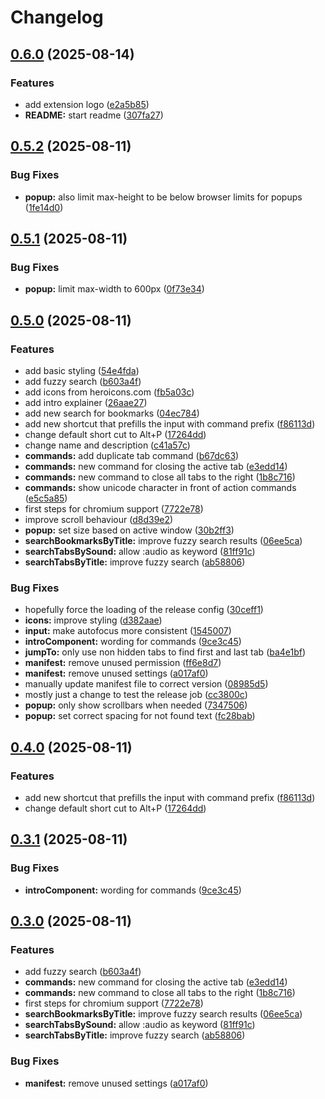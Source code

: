 # Changelog

## [0.6.0](https://github.com/lkuechler/omnibox-browser-extension/compare/omnibox-browser-extension-v0.5.2...omnibox-browser-extension-v0.6.0) (2025-08-14)


### Features

* add extension logo ([e2a5b85](https://github.com/lkuechler/omnibox-browser-extension/commit/e2a5b85e2b12667b1239f7dae1d92a98d4b447c5))
* **README:** start readme ([307fa27](https://github.com/lkuechler/omnibox-browser-extension/commit/307fa27f22b9f0e27c0df2cf2e2d446fd7e47344))

## [0.5.2](https://github.com/lkuechler/omnibox-browser-extension/compare/omnibox-browser-extension-v0.5.1...omnibox-browser-extension-v0.5.2) (2025-08-11)


### Bug Fixes

* **popup:** also limit max-height to be below browser limits for popups ([1fe14d0](https://github.com/lkuechler/omnibox-browser-extension/commit/1fe14d05e2d5f304695a36d90ec9880fb40cd68e))

## [0.5.1](https://github.com/lkuechler/omnibox-browser-extension/compare/omnibox-browser-extension-v0.5.0...omnibox-browser-extension-v0.5.1) (2025-08-11)


### Bug Fixes

* **popup:** limit max-width to 600px ([0f73e34](https://github.com/lkuechler/omnibox-browser-extension/commit/0f73e341da3897c816ce75cdea323fff07ad64d3))

## [0.5.0](https://github.com/lkuechler/omnibox-browser-extension/compare/omnibox-browser-extension-v0.4.0...omnibox-browser-extension-v0.5.0) (2025-08-11)


### Features

* add basic styling ([54e4fda](https://github.com/lkuechler/omnibox-browser-extension/commit/54e4fda863161a8cc9997f6f9c932f32f9fb35f7))
* add fuzzy search ([b603a4f](https://github.com/lkuechler/omnibox-browser-extension/commit/b603a4fc5153ac3b2e64722e8a182e77512482fa))
* add icons from heroicons.com ([fb5a03c](https://github.com/lkuechler/omnibox-browser-extension/commit/fb5a03cecc585dccfe03858d656f946ae802259d))
* add intro explainer ([26aae27](https://github.com/lkuechler/omnibox-browser-extension/commit/26aae27c99a18de7b64659657d291cb3b1f3013b))
* add new search for bookmarks ([04ec784](https://github.com/lkuechler/omnibox-browser-extension/commit/04ec784dc018a508df6ec8ca6538755d133a5c08))
* add new shortcut that prefills the input with command prefix ([f86113d](https://github.com/lkuechler/omnibox-browser-extension/commit/f86113db04b5beb6e543806250e8cacfe13cbaa4))
* change default short cut to Alt+P ([17264dd](https://github.com/lkuechler/omnibox-browser-extension/commit/17264dd31c0f6361219e6512e9c091e34fa4bf43))
* change name and description ([c41a57c](https://github.com/lkuechler/omnibox-browser-extension/commit/c41a57c7351ed4ffc15c649720be09a13a8d799f))
* **commands:** add duplicate tab command ([b67dc63](https://github.com/lkuechler/omnibox-browser-extension/commit/b67dc638d09e1db2e496846954120bd1c7a2980d))
* **commands:** new command for closing the active tab ([e3edd14](https://github.com/lkuechler/omnibox-browser-extension/commit/e3edd14eec2299dd572e35ed53fd35c4507d3059))
* **commands:** new command to close all tabs to the right ([1b8c716](https://github.com/lkuechler/omnibox-browser-extension/commit/1b8c716c2ef481452eb35760dee62b17546f3db9))
* **commands:** show unicode character in front of action commands ([e5c5a85](https://github.com/lkuechler/omnibox-browser-extension/commit/e5c5a85f3d7fef5f06f8dbe4113c5c38784d2576))
* first steps for chromium support ([7722e78](https://github.com/lkuechler/omnibox-browser-extension/commit/7722e78bad85bdecb1fae3561ecf95fd51edca50))
* improve scroll behaviour ([d8d39e2](https://github.com/lkuechler/omnibox-browser-extension/commit/d8d39e2a4f230b6f748a3b03ff95bf3e9b8f0300))
* **popup:** set size based on active window ([30b2ff3](https://github.com/lkuechler/omnibox-browser-extension/commit/30b2ff3ff5086fb8056fa8d3713687c01ca8a0fb))
* **searchBookmarksByTitle:** improve fuzzy search results ([06ee5ca](https://github.com/lkuechler/omnibox-browser-extension/commit/06ee5ca0e2c757c6e54468a37ce886470bf77d55))
* **searchTabsBySound:** allow :audio as keyword ([81ff91c](https://github.com/lkuechler/omnibox-browser-extension/commit/81ff91ce685c2ae215b34fbf95ed59ee32099f47))
* **searchTabsByTitle:** improve fuzzy search ([ab58806](https://github.com/lkuechler/omnibox-browser-extension/commit/ab588068a7bfbefc67c3583a6bcf90bf6e7405cc))


### Bug Fixes

* hopefully force the loading of the release config ([30ceff1](https://github.com/lkuechler/omnibox-browser-extension/commit/30ceff1a67c8c548ebbfece0e522dca393765e36))
* **icons:** improve styling ([d382aae](https://github.com/lkuechler/omnibox-browser-extension/commit/d382aaec2e4deee1ca55a3a44d40ec5c2c0e803a))
* **input:** make autofocus more consistent ([1545007](https://github.com/lkuechler/omnibox-browser-extension/commit/154500732a357d4b2d74e4eabb2e1967e6347f88))
* **introComponent:** wording for commands ([9ce3c45](https://github.com/lkuechler/omnibox-browser-extension/commit/9ce3c454903f3ffa99aa2e689ffadadfe3eec4d1))
* **jumpTo:** only use non hidden tabs to find first and last tab ([ba4e1bf](https://github.com/lkuechler/omnibox-browser-extension/commit/ba4e1bf20b11a1202612dba76b9b18e09f161f6b))
* **manifest:** remove unused permission ([ff6e8d7](https://github.com/lkuechler/omnibox-browser-extension/commit/ff6e8d75ed3b1edec724ef4e051aad9cb644f049))
* **manifest:** remove unused settings ([a017af0](https://github.com/lkuechler/omnibox-browser-extension/commit/a017af036d1d0aac903093f26d9619a9a1cc98d4))
* manually update manifest file to correct version ([08985d5](https://github.com/lkuechler/omnibox-browser-extension/commit/08985d504eab7eea399b80102f7cf08d04ac47bd))
* mostly just a change to test the release job ([cc3800c](https://github.com/lkuechler/omnibox-browser-extension/commit/cc3800c234964175e66fcb7eee732d36a9c94de3))
* **popup:** only show scrollbars when needed ([7347506](https://github.com/lkuechler/omnibox-browser-extension/commit/7347506dede2d1656a79dd770a71f1894016aded))
* **popup:** set correct spacing for not found text ([fc28bab](https://github.com/lkuechler/omnibox-browser-extension/commit/fc28bab4c72b12b7d46565e0a9f5762ca676c985))

## [0.4.0](https://github.com/lkuechler/omnibox-browser-extension/compare/v0.3.1...v0.4.0) (2025-08-11)


### Features

* add new shortcut that prefills the input with command prefix ([f86113d](https://github.com/lkuechler/omnibox-browser-extension/commit/f86113db04b5beb6e543806250e8cacfe13cbaa4))
* change default short cut to Alt+P ([17264dd](https://github.com/lkuechler/omnibox-browser-extension/commit/17264dd31c0f6361219e6512e9c091e34fa4bf43))

## [0.3.1](https://github.com/lkuechler/omnibox-browser-extension/compare/v0.3.0...v0.3.1) (2025-08-11)


### Bug Fixes

* **introComponent:** wording for commands ([9ce3c45](https://github.com/lkuechler/omnibox-browser-extension/commit/9ce3c454903f3ffa99aa2e689ffadadfe3eec4d1))

## [0.3.0](https://github.com/lkuechler/omnibox-browser-extension/compare/v0.2.3...v0.3.0) (2025-08-11)


### Features

* add fuzzy search ([b603a4f](https://github.com/lkuechler/omnibox-browser-extension/commit/b603a4fc5153ac3b2e64722e8a182e77512482fa))
* **commands:** new command for closing the active tab ([e3edd14](https://github.com/lkuechler/omnibox-browser-extension/commit/e3edd14eec2299dd572e35ed53fd35c4507d3059))
* **commands:** new command to close all tabs to the right ([1b8c716](https://github.com/lkuechler/omnibox-browser-extension/commit/1b8c716c2ef481452eb35760dee62b17546f3db9))
* first steps for chromium support ([7722e78](https://github.com/lkuechler/omnibox-browser-extension/commit/7722e78bad85bdecb1fae3561ecf95fd51edca50))
* **searchBookmarksByTitle:** improve fuzzy search results ([06ee5ca](https://github.com/lkuechler/omnibox-browser-extension/commit/06ee5ca0e2c757c6e54468a37ce886470bf77d55))
* **searchTabsBySound:** allow :audio as keyword ([81ff91c](https://github.com/lkuechler/omnibox-browser-extension/commit/81ff91ce685c2ae215b34fbf95ed59ee32099f47))
* **searchTabsByTitle:** improve fuzzy search ([ab58806](https://github.com/lkuechler/omnibox-browser-extension/commit/ab588068a7bfbefc67c3583a6bcf90bf6e7405cc))


### Bug Fixes

* **manifest:** remove unused settings ([a017af0](https://github.com/lkuechler/omnibox-browser-extension/commit/a017af036d1d0aac903093f26d9619a9a1cc98d4))
